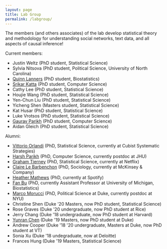 ```yaml
---
layout: page
title: Lab Group
permalink: /labgroup/
---
```

The members (and others associates) of the lab develop statistical theory and methodology for understanding social networks, text data, and all aspects of causal inference! 

Current members:

* Justin Weltz (PhD student, Statistical Science)
* Sylvia Nitsova (PhD student, Political Science, University of North Carolina)
* [Quinn Lanners](https://qlanners.github.io/) (PhD student, Biostatistics)
* [Srikar Katta](https://kattasa.github.io/) (PhD student, Computer Science)
* Cathy Lee (PhD student, Statistical Science)
* Houjie Wang (PhD student, Statistical Science)
* Yen-Chun Liu (PhD student, Statistical Science)
* Yicheng Shen (Masters student, Statistical Science)
* Kat Husar (PhD student, Statistical Science)
* Luke Vrotsos (PhD student, Statistical Science)
* [Gaurav Parikh](https://gauravrparikh.github.io/) (PhD student, Computer Science)
* Aidan Gleich (PhD student, Statistical Science)

Alumni:

* [Vittorio Orlandi](https://vittorioorlandi.github.io/) (PhD, Statistical Science, currently at Cubist Systematic Strategies)
* [Harsh Parikh](https://sites.google.com/view/harshparikh/) (PhD, Computer Science, currently postdoc at JHU)
* [Graham Tierney](http://g-tierney.github.io) (PhD, Statistical Science, currently at Netflix)
* [Claire Le Barbenchon](https://clebarbenchon.wixsite.com/academic) (PhD, Sociology, currently at McKinsey & Company)
* [Heather Mathews](https://mathewhm.github.io) (PhD, currently at Spotify)
* [Fan Bu](https://fanbu1995.github.io/) (PhD, currently Assistant Professor at University of Michigan, Biostatistics)
* [Marco Morucci](https://marcomorucci.com//bio/) (PhD, Political Science at Duke, currently postdoc at NYU)
* Christine Shen (Duke '20 Masters, now PhD student, Statistical Science)
* Rose Graves (Duke '20 undergraduate, now PhD student at Rice)
* Jerry Chang (Duke '18 undergraduate, now PhD student at Harvard)
* [Yunran Chen](http://yunranchen.github.io) (Duke '19 Masters, now PhD student at Duke)
* Andrew Cooper (Duke '18 '20 undergraduate, Masters at Duke, now PhD student at VT)
* Sonia Xu (Duke '18 undegraduate, now at Deloitte)
* Frances Hung (Duke '19 Masters, Statistical Science)
